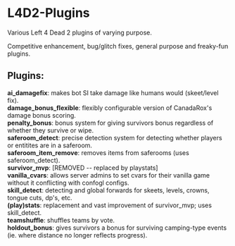L4D2-Plugins
============

Various Left 4 Dead 2 plugins of varying purpose.

Competitive enhancement, bug/glitch fixes, general purpose and freaky-fun plugins.

Plugins:
--------
<b>ai_damagefix</b>: makes bot SI take damage like humans would (skeet/level fix).<br />
<b>damage_bonus_flexible</b>: flexibly configurable version of CanadaRox's damage bonus scoring.<br />
<b>penalty_bonus</b>: bonus system for giving survivors bonus regardless of whether they survive or wipe.<br />
<b>saferoom_detect</b>: precise detection system for detecting whether players or entitites are in a saferoom.<br />
<b>saferoom_item_remove</b>: removes items from saferooms (uses saferoom_detect).<br />
<b>survivor_mvp</b>: [REMOVED -- replaced by playstats]<br />
<b>vanilla_cvars</b>: allows server admins to set cvars for their vanilla game without it conflicting with confogl configs.<br />
<b>skill_detect</b>: detecting and global forwards for skeets, levels, crowns, tongue cuts, dp's, etc.<br />
<b>(play)stats</b>: replacement and vast improvement of survivor_mvp; uses skill_detect.<br />
<b>teamshuffle</b>: shuffles teams by vote.<br />
<b>holdout_bonus</b>: gives survivors a bonus for surviving camping-type events (ie. where distance no longer reflects progress).<br />
